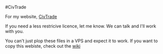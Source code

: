#CivTrade

For my website, [CivTrade](http://civtrade.com)

If you need a less restricive licence, let me know. We can talk and I'll work with you.

You can't just plop these files in a VPS and expect it to work. If you want to copy this webiste, check out the [wiki](https://github.com/minicl55/civtrade/wiki)
